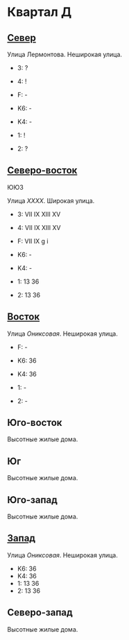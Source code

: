 # Квартал Д

## [Север](./10570110.md)

Улица Лермонтова.
Неширокая улица.

* 3:    ?
* 4:    !
* F:    -

* K6:   -
* K4:   -
* 1:    !
* 2:    ?

## [Северо-восток](./10585100.md)

ЮЮЗ

Улица *ХХХХ*.
Широкая улица.

* 3:    VII IX  XIII    XV
* 4:    VII IX  XIII    XV
* F:    VII IX
        g   i

* K6:   -
* K4:   -
* 1:    13  36
* 2:    13  36

## [Восток](./590110.md)

Улица *Ониксовая*.
Неширокая улица.

* F:    -

* K6:   36
* K4:   36
* 1:    -
* 2:    -

## Юго-восток

Высотные жилые дома.

## Юг

Высотные жилые дома.

## Юго-запад

Высотные жилые дома.

## [Запад](./10555120.md)

Улица *Ониксовая*.
Неширокая улица.

* K6:   36
* K4:   36
* 1:    13  36
* 2:    13  36

## Северо-запад

Высотные жилые дома.
